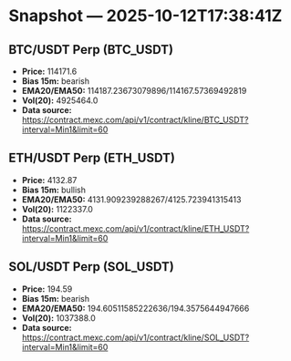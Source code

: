 # Snapshot — 2025-10-12T17:38:41Z

## BTC/USDT Perp (BTC_USDT)
- **Price:** 114171.6
- **Bias 15m:** bearish
- **EMA20/EMA50:** 114187.23673079896/114167.57369492819
- **Vol(20):** 4925464.0
- **Data source:** https://contract.mexc.com/api/v1/contract/kline/BTC_USDT?interval=Min1&limit=60

## ETH/USDT Perp (ETH_USDT)
- **Price:** 4132.87
- **Bias 15m:** bullish
- **EMA20/EMA50:** 4131.909239288267/4125.723941315413
- **Vol(20):** 1122337.0
- **Data source:** https://contract.mexc.com/api/v1/contract/kline/ETH_USDT?interval=Min1&limit=60

## SOL/USDT Perp (SOL_USDT)
- **Price:** 194.59
- **Bias 15m:** bearish
- **EMA20/EMA50:** 194.60511585222636/194.3575644947666
- **Vol(20):** 1037388.0
- **Data source:** https://contract.mexc.com/api/v1/contract/kline/SOL_USDT?interval=Min1&limit=60
